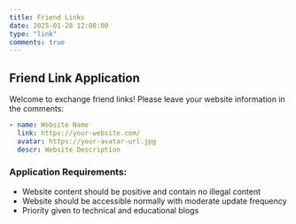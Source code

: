 ```yaml
---
title: Friend Links
date: 2025-01-28 12:00:00
type: "link"
comments: true
---
```


## Friend Link Application

Welcome to exchange friend links! Please leave your website information in the comments:

```yaml
- name: Website Name
  link: https://your-website.com/
  avatar: https://your-avatar-url.jpg
  descr: Website Description
```

### Application Requirements:

- Website content should be positive and contain no illegal content
- Website should be accessible normally with moderate update frequency
- Priority given to technical and educational blogs
